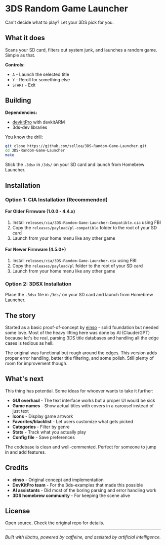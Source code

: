 # 3DS Random Game Launcher

Can't decide what to play? Let your 3DS pick for you.

## What it does

Scans your SD card, filters out system junk, and launches a random game. Simple as that.

**Controls:**
- `A` - Launch the selected title
- `Y` - Reroll for something else
- `START` - Exit

## Building

**Dependencies:**
- [devkitPro](https://devkitpro.org/) with devkitARM
- 3ds-dev libraries

You know the drill:
```bash
git clone https://github.com/selloa/3DS-Random-Game-Launcher.git
cd 3DS-Random-Game-Launcher
make
```

Stick the `.3dsx` in `/3ds/` on your SD card and launch from Homebrew Launcher.

## Installation

### Option 1: CIA Installation (Recommended)

#### For Older Firmware (1.0.0 - 4.4.x)
1. Install `releases/cia/3DS-Random-Game-Launcher-Compatible.cia` using FBI
2. Copy the `releases/payload/pl-compatible` folder to the root of your SD card
3. Launch from your home menu like any other game

#### For Newer Firmware (4.5.0+)
1. Install `releases/cia/3DS-Random-Game-Launcher.cia` using FBI
2. Copy the `releases/payload/pl` folder to the root of your SD card
3. Launch from your home menu like any other game

### Option 2: 3DSX Installation
Place the `.3dsx` file in `/3ds/` on your SD card and launch from Homebrew Launcher.

## The story

Started as a basic proof-of-concept by [einso](https://github.com/einso) - solid foundation but needed some love. Most of the heavy lifting here was done by AI (Claude/GPT) because let's be real, parsing 3DS title databases and handling all the edge cases is tedious as hell.

The original was functional but rough around the edges. This version adds proper error handling, better title filtering, and some polish. Still plenty of room for improvement though.

## What's next

This thing has potential. Some ideas for whoever wants to take it further:

- **GUI overhaul** - The text interface works but a proper UI would be sick
- **Game names** - Show actual titles with covers in a carousel instead of just text
- **Icons** - Display game artwork
- **Favorites/blacklist** - Let users customize what gets picked
- **Categories** - Filter by genre
- **Stats** - Track what you actually play
- **Config file** - Save preferences

The codebase is clean and well-commented. Perfect for someone to jump in and add features.

## Credits

- **einso** - Original concept and implementation
- **DevKitPro team** - For the 3ds-examples that made this possible
- **AI assistants** - Did most of the boring parsing and error handling work
- **3DS homebrew community** - For keeping the scene alive

## License

Open source. Check the original repo for details.

---

*Built with libctru, powered by caffeine, and assisted by artificial intelligence.*